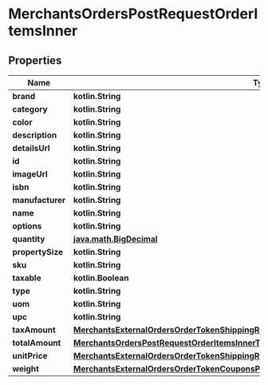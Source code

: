 
# MerchantsOrdersPostRequestOrderItemsInner

## Properties
Name | Type | Description | Notes
------------ | ------------- | ------------- | -------------
**brand** | **kotlin.String** |  | 
**category** | **kotlin.String** |  | 
**color** | **kotlin.String** |  | 
**description** | **kotlin.String** |  | 
**detailsUrl** | **kotlin.String** |  | 
**id** | **kotlin.String** |  | 
**imageUrl** | **kotlin.String** |  | 
**isbn** | **kotlin.String** |  | 
**manufacturer** | **kotlin.String** |  | 
**name** | **kotlin.String** |  | 
**options** | **kotlin.String** |  | 
**quantity** | [**java.math.BigDecimal**](java.math.BigDecimal.md) |  | 
**propertySize** | **kotlin.String** |  | 
**sku** | **kotlin.String** |  | 
**taxable** | **kotlin.Boolean** |  | 
**type** | **kotlin.String** |  | 
**uom** | **kotlin.String** |  | 
**upc** | **kotlin.String** |  | 
**taxAmount** | [**MerchantsExternalOrdersOrderTokenShippingRatePost200ResponseOrderItemsInnerTaxAmount**](MerchantsExternalOrdersOrderTokenShippingRatePost200ResponseOrderItemsInnerTaxAmount.md) |  |  [optional]
**totalAmount** | [**MerchantsOrdersPostRequestOrderItemsInnerTotalAmount**](MerchantsOrdersPostRequestOrderItemsInnerTotalAmount.md) |  |  [optional]
**unitPrice** | [**MerchantsExternalOrdersOrderTokenShippingRatePost200ResponseOrderItemsInnerTaxAmount**](MerchantsExternalOrdersOrderTokenShippingRatePost200ResponseOrderItemsInnerTaxAmount.md) |  |  [optional]
**weight** | [**MerchantsExternalOrdersOrderTokenCouponsPost200ResponseOrderItemsInnerWeight**](MerchantsExternalOrdersOrderTokenCouponsPost200ResponseOrderItemsInnerWeight.md) |  |  [optional]



